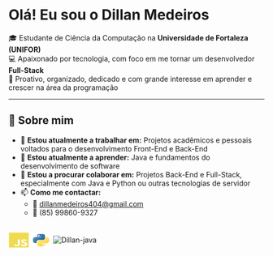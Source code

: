 #  Olá! Eu sou o Dillan Medeiros

🎓 Estudante de Ciência da Computação na **Universidade de Fortaleza (UNIFOR)**  
💻 Apaixonado por tecnologia, com foco em me tornar um desenvolvedor **Full-Stack**  
🚀 Proativo, organizado, dedicado e com grande interesse em aprender e crescer na área da programação

---

## 🧠 Sobre mim

- 🔨 **Estou atualmente a trabalhar em:** Projetos acadêmicos e pessoais voltados para o desenvolvimento Front-End e Back-End  
- 🌱 **Estou atualmente a aprender:** Java e fundamentos do desenvolvimento de software  
- 👯 **Estou a procurar colaborar em:** Projetos Back-End e Full-Stack, especialmente com Java e Python ou outras tecnologias de servidor  
- 📫 **Como me contactar:**  
  - 📧 dillanmedeiros404@gmail.com  
  - 📱 (85) 99860-9327
 
<div style="display: inline_block;"><br>
<img align="center" alt="Dillan-Js" height="30" width="40" src="https://raw.githubusercontent.com/devicons/devicon/master/icons/javascript/javascript-plain.svg">
<img align="center" alt="Dillan-Python" height="30" width="40" src="https://raw.githubusercontent.com/devicons/devicon/master/icons/python/python-original.svg">
<img align="center" alt ="Dillan-java" height="30" width="40" src="https://cdn.jsdelivr.net/gh/devicons/devicon@latest/icons/java/java-original.svg" />
</div>

           
          
 




